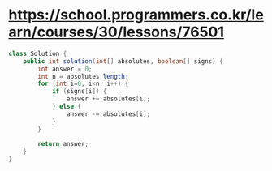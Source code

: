# https://school.programmers.co.kr/learn/courses/30/lessons/76501
```java
class Solution {
    public int solution(int[] absolutes, boolean[] signs) {
        int answer = 0; 
        int n = absolutes.length; 
        for (int i=0; i<n; i++) {
            if (signs[i]) {
                answer += absolutes[i];
            } else {
                answer -= absolutes[i];
            }
        }
        
        return answer;
    }
}
```
